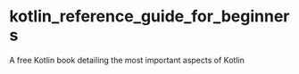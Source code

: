 # kotlin_reference_guide_for_beginners
A free Kotlin book detailing the most important aspects of Kotlin
